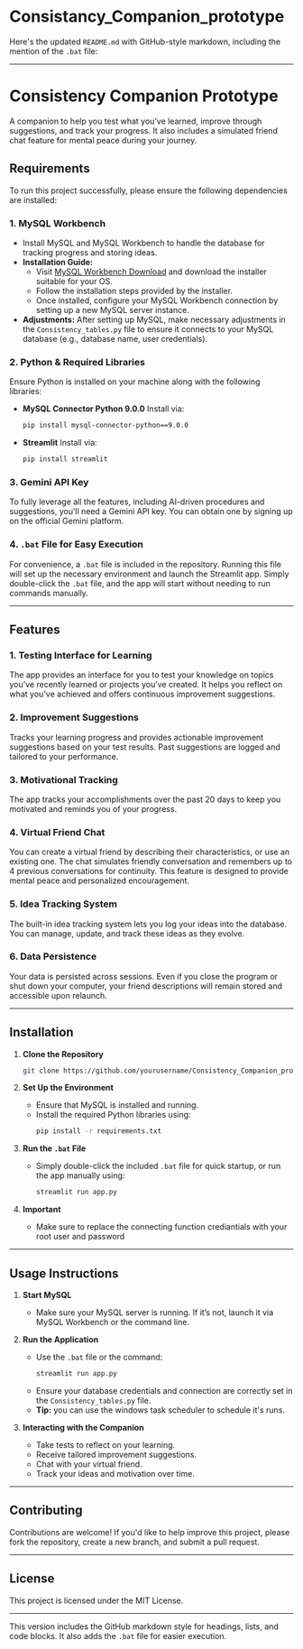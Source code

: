# Consistancy_Companion_prototype
Here's the updated `README.md` with GitHub-style markdown, including the mention of the `.bat` file:

---

# Consistency Companion Prototype

A companion to help you test what you’ve learned, improve through suggestions, and track your progress. It also includes a simulated friend chat feature for mental peace during your journey.

## Requirements

To run this project successfully, please ensure the following dependencies are installed:

### 1. MySQL Workbench
- Install MySQL and MySQL Workbench to handle the database for tracking progress and storing ideas.
- **Installation Guide:**
  - Visit [MySQL Workbench Download](https://dev.mysql.com/downloads/workbench/) and download the installer suitable for your OS.
  - Follow the installation steps provided by the installer.
  - Once installed, configure your MySQL Workbench connection by setting up a new MySQL server instance.
- **Adjustments:**
  After setting up MySQL, make necessary adjustments in the `Consistency_tables.py` file to ensure it connects to your MySQL database (e.g., database name, user credentials).

### 2. Python & Required Libraries
Ensure Python is installed on your machine along with the following libraries:

- **MySQL Connector Python 9.0.0**
  Install via:
  ```bash
  pip install mysql-connector-python==9.0.0
  ```

- **Streamlit**
  Install via:
  ```bash
  pip install streamlit
  ```

### 3. Gemini API Key
To fully leverage all the features, including AI-driven procedures and suggestions, you’ll need a Gemini API key. You can obtain one by signing up on the official Gemini platform.

### 4. `.bat` File for Easy Execution
For convenience, a `.bat` file is included in the repository. Running this file will set up the necessary environment and launch the Streamlit app. Simply double-click the `.bat` file, and the app will start without needing to run commands manually.

---

## Features

### 1. Testing Interface for Learning
The app provides an interface for you to test your knowledge on topics you’ve recently learned or projects you’ve created. It helps you reflect on what you've achieved and offers continuous improvement suggestions.

### 2. Improvement Suggestions
Tracks your learning progress and provides actionable improvement suggestions based on your test results. Past suggestions are logged and tailored to your performance.

### 3. Motivational Tracking
The app tracks your accomplishments over the past 20 days to keep you motivated and reminds you of your progress.

### 4. Virtual Friend Chat
You can create a virtual friend by describing their characteristics, or use an existing one. The chat simulates friendly conversation and remembers up to 4 previous conversations for continuity. This feature is designed to provide mental peace and personalized encouragement.

### 5. Idea Tracking System
The built-in idea tracking system lets you log your ideas into the database. You can manage, update, and track these ideas as they evolve.

### 6. Data Persistence
Your data is persisted across sessions. Even if you close the program or shut down your computer, your friend descriptions will remain stored and accessible upon relaunch.

---

## Installation

1. **Clone the Repository**
   ```bash
   git clone https://github.com/yourusername/Consistency_Companion_prototype.git
   ```

2. **Set Up the Environment**
   - Ensure that MySQL is installed and running.
   - Install the required Python libraries using:
     ```bash
     pip install -r requirements.txt
     ```

3. **Run the `.bat` File**
   - Simply double-click the included `.bat` file for quick startup, or run the app manually using:
     ```bash
     streamlit run app.py
     ```
4. **Important**
      - Make sure to replace the connecting function crediantials with your root user and password
---

## Usage Instructions

1. **Start MySQL**
   - Make sure your MySQL server is running. If it’s not, launch it via MySQL Workbench or the command line.

2. **Run the Application**
   - Use the `.bat` file or the command:
     ```bash
     streamlit run app.py
     ```
   - Ensure your database credentials and connection are correctly set in the `Consistency_tables.py` file.
   - **Tip:** you can use the windows task scheduler to schedule it's runs.

3. **Interacting with the Companion**
   - Take tests to reflect on your learning.
   - Receive tailored improvement suggestions.
   - Chat with your virtual friend.
   - Track your ideas and motivation over time.

---

## Contributing

Contributions are welcome! If you'd like to help improve this project, please fork the repository, create a new branch, and submit a pull request.

---

## License

This project is licensed under the MIT License.

---

This version includes the GitHub markdown style for headings, lists, and code blocks. It also adds the `.bat` file for easier execution.
